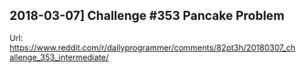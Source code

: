 ## 2018-03-07] Challenge #353 Pancake Problem
Url: https://www.reddit.com/r/dailyprogrammer/comments/82pt3h/20180307_challenge_353_intermediate/
